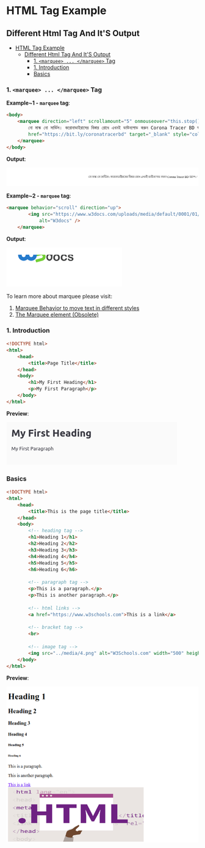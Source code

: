 # HTML Tag Example

## Different Html Tag And It'S Output

- [HTML Tag Example](#html-tag-example)
  - [Different Html Tag And It'S Output](#different-html-tag-and-its-output)
    - [1. `<marquee> ... </marquee>` Tag](#1-marquee--marquee-tag)
    - [1. Introduction](#1-introduction)
    - [Basics](#basics)

### 1. `<marquee> ... </marquee>` Tag

**Example~1 - `marquee` tag**:

```html
<body>
    <marquee direction="left" scrollamount="5" onmouseover="this.stop()" onmouseout="this.start()">
        নো মাস্ক নো সার্ভিস। করোনাভাইরাসের বিস্তার রোধে এখনই ডাউনলোড করুন Corona Tracer BD অ্যাপ। ডাউনলোড করতে ক্লিক করুন <a
        href="https://bit.ly/coronatracerbd" target="_blank" style="color: blue;">https://bit.ly/coronatracerbd</a>।
    </marquee>
</body>
```

**Output**:

![gif-marquee](media/marquee.gif)

**Example~2 - `marquee` tag**:

```html
<marquee behavior="scroll" direction="up">
        <img src="https://www.w3docs.com/uploads/media/default/0001/01/0710cad7a1017902166203def268a0df2a5fd545.png" width="190" height="45"
            alt="W3docs" />
    </marquee>
```

**Output**:

![gif-marquee](media/marquee1.gif)

To learn more about marquee please visit:

1. [Marquee Behavior to move text in different styles][1]
2. [The Marquee element (Obsolete)][2]

### 1. Introduction

```html
<!DOCTYPE html>
<html>
    <head>
        <title>Page Title</title>
    </head>
    <body>
        <h1>My First Heading</h1>
        <p>My First Paragraph</p>
    </body>
</html>
```

**Preview**:

![media](./media/1.png)

### Basics

```html
<!DOCTYPE html>
<html>
    <head>
        <title>This is the page title</title>
    </head>
    <body>
        <!-- heading tag -->
        <h1>Heading 1</h1>
        <h2>Heading 2</h2>
        <h3>Heading 3</h3>
        <h4>Heading 4</h4>
        <h5>Heading 5</h5>
        <h6>Heading 6</h6>

        <!-- paragraph tag -->
        <p>This is a paragraph.</p>
        <p>This is another paragraph.</p>

        <!-- html links -->
        <a href="https://www.w3schools.com">This is a link</a>

        <!-- bracket tag -->
        <br>

        <!-- image tag -->
        <img src="../media/4.png" alt="W3Schools.com" width="500" height="200">
    </body>
</html>
```

**Preview**:

![images](media/6.png)

<!-- urls/paths -->
[1]: https://www.plus2net.com/html_tutorial/html_marquee_behvr.php
[2]: https://developer.mozilla.org/en-US/docs/Web/HTML/Element/marquee
